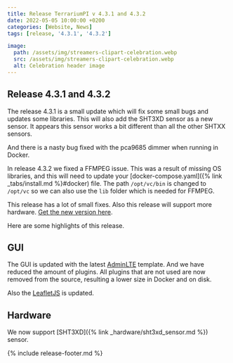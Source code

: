 ```yaml
---
title: Release TerrariumPI v 4.3.1 and 4.3.2
date: 2022-05-05 10:00:00 +0200
categories: [Website, News]
tags: [release, '4.3.1', '4.3.2']

image:
  path: /assets/img/streamers-clipart-celebration.webp
  src: /assets/img/streamers-clipart-celebration.webp
  alt: Celebration header image
---
```


## Release 4.3.1 and 4.3.2

The release 4.3.1 is a small update which will fix some small bugs and updates
some libraries. This will also add the SHT3XD sensor as a new sensor. It appears
this sensor works a bit different than all the other SHTXX sensors.

And there is a nasty bug fixed with the pca9685 dimmer when running in Docker.

In release 4.3.2 we fixed a FFMPEG issue. This was a result of missing OS
libraries, and this will need to update your
[docker-compose.yaml]({% link _tabs/install.md %}#docker) file. The path
`/opt/vc/bin` is changed to `/opt/vc` so we can also use the `lib` folder which
is needed for FFMPEG.

This release has a lot of small fixes. Also this release will support more
hardware.
[Get the new version here](https://github.com/theyosh/TerrariumPI/releases/tag/4.3.2).

Here are some highlights of this release.

## GUI

The GUI is updated with the latest [AdminLTE](https://adminlte.io/) template.
And we have reduced the amount of plugins. All plugins that are not used are now
removed from the source, resulting a lower size in Docker and on disk.

Also the [LeafletJS](https://leafletjs.com/) is updated.

## Hardware

We now support [SHT3XD]({% link _hardware/sht3xd_sensor.md %}) sensor.

{% include release-footer.md %}

